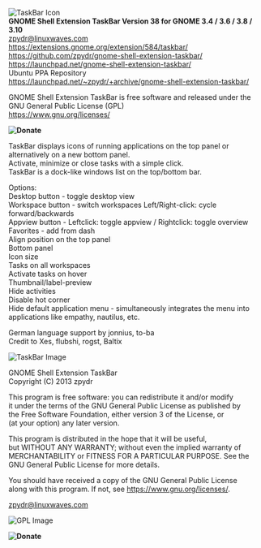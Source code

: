 ![TaskBar Icon](https://extensions.gnome.org/static/extension-data/icons/icon_584.png)          
**GNOME Shell Extension TaskBar Version 38 for GNOME 3.4 / 3.6 / 3.8 / 3.10**  
zpydr@linuxwaves.com        
https://extensions.gnome.org/extension/584/taskbar/             
https://github.com/zpydr/gnome-shell-extension-taskbar/         
https://launchpad.net/gnome-shell-extension-taskbar/            
Ubuntu PPA Repository                   
https://launchpad.net/~zpydr/+archive/gnome-shell-extension-taskbar/                        
        
GNOME Shell Extension TaskBar is free software and released under the GNU General Public License (GPL)          
https://www.gnu.org/licenses/       
                
**![Donate](https://www.paypal.com/cgi-bin/webscr?cmd=_s-xclick&hosted_button_id=U5LCPU7B3FB9S)**                
                
TaskBar displays icons of running applications on the top panel or alternatively on a new bottom panel.        
Activate, minimize or close tasks with a simple click.          
TaskBar is a dock-like windows list on the top/bottom bar.

Options:                        
Desktop button - toggle desktop view                            
Workspace button - switch workspaces Left/Right-click: cycle forward/backwards                   
Appview button - Leftclick: toggle appview / Rightclick: toggle overview                      
Favorites - add from dash       
Align position on the top panel                                 
Bottom panel            
Icon size               
Tasks on all workspaces          
Activate tasks on hover              
Thumbnail/label-preview         
Hide activities                 
Disable hot corner              
Hide default application menu - simultaneously integrates the menu into                         
applications like empathy, nautilus, etc.   
        
German language support by jonnius, to-ba    
Credit to Xes, flubshi, rogst, Baltix   
        
![TaskBar Image](https://extensions.gnome.org/static/extension-data/screenshots/screenshot_584_23.png)
        
GNOME Shell Extension TaskBar           
Copyright (C) 2013 zpydr             
                
This program is free software: you can redistribute it and/or modify            
it under the terms of the GNU General Public License as published by            
the Free Software Foundation, either version 3 of the License, or               
(at your option) any later version.             
                
This program is distributed in the hope that it will be useful,         
but WITHOUT ANY WARRANTY; without even the implied warranty of          
MERCHANTABILITY or FITNESS FOR A PARTICULAR PURPOSE. See the            
GNU General Public License for more details.            
                
You should have received a copy of the GNU General Public License               
along with this program. If not, see https://www.gnu.org/licenses/.              
                
zpydr@linuxwaves.com            
                
![GPL Image](https://www.gnu.org/graphics/gplv3-127x51.png)             
                
**![Donate](https://www.paypal.com/cgi-bin/webscr?cmd=_s-xclick&hosted_button_id=U5LCPU7B3FB9S)**
